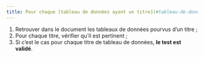 ```yaml
---
title: Pour chaque [tableau de données ayant un titre](#tableau-de-donnees-ayant-un-titre), ce titre permet-il d’identifier le contenu du [tableau de données](#tableau-de-donnees) de manière claire et concise ?
---
```


1. Retrouver dans le document les tableaux de données pourvus d’un titre ;
2. Pour chaque titre, vérifier qu’il est pertinent ;
3. Si c’est le cas pour chaque titre de tableau de données, **le test est validé**.